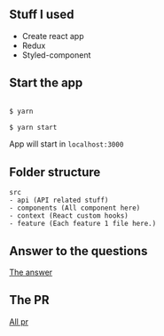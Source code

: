 ## Stuff I used 

- Create react app 
- Redux 
- Styled-component 

## Start the app 

```bash 

$ yarn 

$ yarn start 

```

App will start in `localhost:3000` 

## Folder structure 

```
src 
- api (API related stuff)
- components (All component here)
- context (React custom hooks)
- feature (Each feature 1 file here.)
```

## Answer to the questions 

[The answer](code-question/question.md)

## The PR

[All pr](https://github.com/kenchoong/react-testing-frontend/pulls?q=is%3Apr+is%3Aclosed)